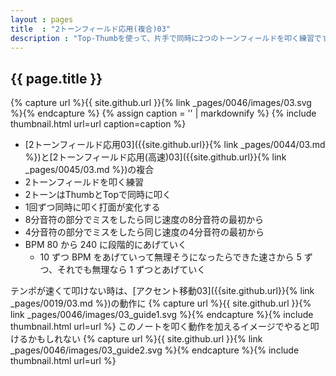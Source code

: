 ```yaml
---
layout : pages
title  : "2トーンフィールド応用(複合)03"
description : "Top-Thumbを使って、片手で同時に2つのトーンフィールドを叩く練習です。1回ずつ手が変わります。途中で8分になります。2つともきれいに鳴るように練習しましょう。"
---
```


## {{ page.title }}

{% capture url %}{{ site.github.url }}{% link _pages/0046/images/03.svg %}{% endcapture %}
{% assign caption = '' | markdownify %}
{% include thumbnail.html url=url caption=caption %}

* [2トーンフィールド応用03]({{site.github.url}}{% link _pages/0044/03.md %})と[2トーンフィールド応用(高速)03]({{site.github.url}}{% link _pages/0045/03.md %})の複合
* 2トーンフィールドを叩く練習
* 2トーンはThumbとTopで同時に叩く
* 1回ずつ同時に叩く打面が変化する
* 8分音符の部分でミスをしたら同じ速度の8分音符の最初から
* 4分音符の部分でミスをしたら同じ速度の4分音符の最初から
* BPM 80 から 240 に段階的にあげていく
  * 10 ずつ BPM をあげていって無理そうになったらできた速さから 5 ずつ、それでも無理なら 1 ずつとあげていく

テンポが速くて叩けない時は、[アクセント移動03]({{site.github.url}}{% link _pages/0019/03.md %})の動作に
{% capture url %}{{ site.github.url }}{% link _pages/0046/images/03_guide1.svg %}{% endcapture %}{% include thumbnail.html url=url %}
このノートを叩く動作を加えるイメージでやると叩けるかもしれない
{% capture url %}{{ site.github.url }}{% link _pages/0046/images/03_guide2.svg %}{% endcapture %}{% include thumbnail.html url=url %}